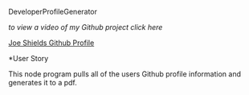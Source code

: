 DeveloperProfileGenerator

*to view a video of my Github project click here*

[Joe Shields Github Profile](https://drive.google.com/file/d/1SFnF7BYkTC82WCTsuj0qCMk7_RWrQZTU/view)

*User Story

This node program pulls all of the users Github profile information and generates it to a pdf. 



